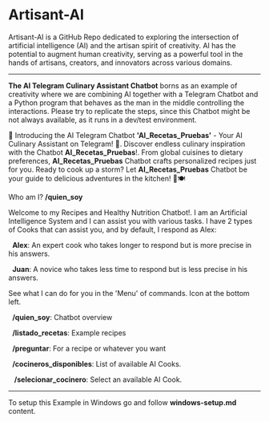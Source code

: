 # Artisant-AI
Artisant-AI is a GitHub Repo dedicated to exploring the intersection of artificial intelligence (AI) and the artisan spirit of creativity. 
AI has the potential to augment human creativity, serving as a powerful tool in the hands of artisans, creators, and innovators across various domains.

-----
**The AI Telegram Culinary Assistant Chatbot** borns as an example of creativity where we are combining AI together with a Telegram Chatbot and a Python program that behaves as the man in the middle controlling the interactions. Please try to replicate the steps, since this Chatbot might be not always available, as it runs in a dev/test environment.

🍳 Introducing the AI Telegram Chatbot **'AI_Recetas_Pruebas'** - Your AI Culinary Assistant on Telegram! 🤖. Discover endless culinary inspiration with the Chatbot **AI_Recetas_Pruebas**!. From global cuisines to dietary preferences, **AI_Recetas_Pruebas** Chatbot crafts personalized recipes just for you. Ready to cook up a storm? Let **AI_Recetas_Pruebas** Chatbot be your guide to delicious adventures in the kitchen! 🌟🍽️

Who am I? **/quien_soy**

Welcome to my Recipes and Healthy Nutrition Chatbot!. I am an Artificial Intelligence System and I can assist you with various tasks. I have 2 types of Cooks that can assist you, and by default, I respond as Alex:

 &nbsp;&nbsp;**Alex**: An expert cook who takes longer to respond but is more precise in his answers.
  
 &nbsp;&nbsp;**Juan**: A novice who takes less time to respond but is less precise in his answers.

See what I can do for you in the 'Menu' of commands. Icon at the bottom left.

&nbsp;&nbsp;**/quien_soy**: Chatbot overview

&nbsp;&nbsp;**/listado_recetas**: Example recipes

&nbsp;&nbsp;**/preguntar**: For a recipe or whatever you want

&nbsp;&nbsp;**/cocineros_disponibles**: List of available AI Cooks.

&nbsp;&nbsp; **/selecionar_cocinero**: Select an available AI Cook.

-----

To setup this Example in Windows go and follow **windows-setup.md** content.









